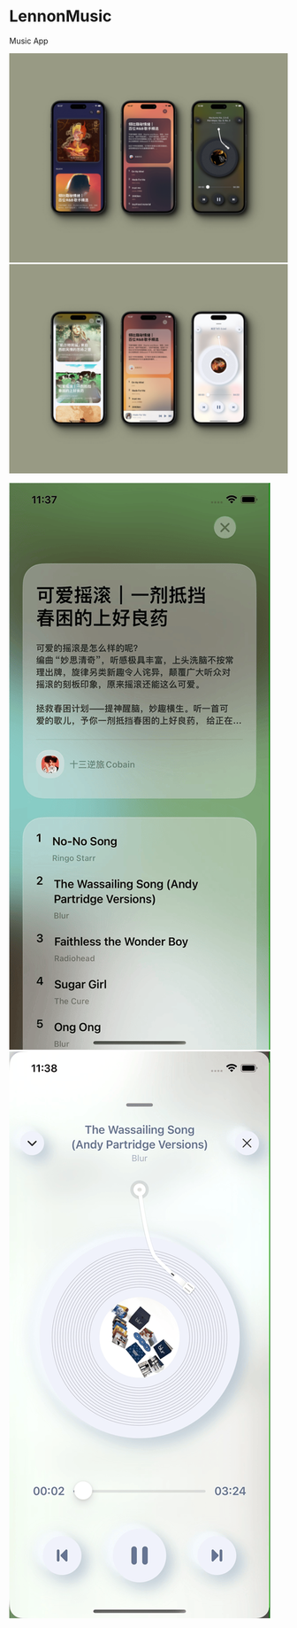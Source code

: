 # LennonMusic
Music App

![](https://github.com/zhcz/LennonMusic/blob/main/Resources/screen1.png?raw=true)
![](https://github.com/zhcz/LennonMusic/blob/main/Resources/screen2.png?raw=true)

![](https://github.com/zhcz/LennonMusic/blob/main/Resources/recordScreen1.gif?raw=true)
![](https://github.com/zhcz/LennonMusic/blob/main/Resources/recordScreen2.gif?raw=true)
